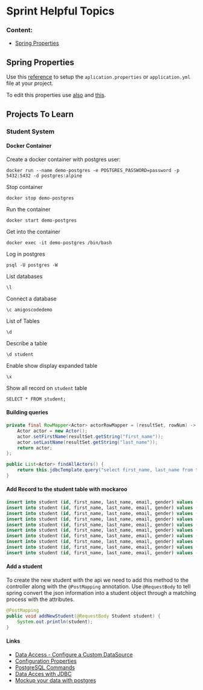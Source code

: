 # Sprint Helpful Topics

### Content:
* [Spring Properties](#spring-properties)


## Spring Properties

 Use this [reference](https://docs.spring.io/spring-boot/docs/current/reference/html/application-properties.html#appendix.application-properties.server) to setup the  `aplication.properties` or `application.yml` file at your project.

 To edit this properties use [also](https://docs.spring.io/spring-boot/docs/1.2.0.M1/reference/html/howto-properties-and-configuration.html) and [this](https://docs.spring.io/spring-boot/docs/current/reference/html/features.html#features.spring-application).

## Projects To Learn

### Student System


#### Docker Container
Create a docker container with postgres user:
```
docker run --name demo-postgres -e POSTGRES_PASSWORD=password -p 5432:5432 -d postgres:alpine
```
Stop container
```
docker stop demo-postgres
```
Run the container
```
docker start demo-postgres
```
Get into the container
```
docker exec -it demo-postgres /bin/bash
```
Log in postgres
```
psql -U postgres -W
```
List databases
```
\l
```
Connect a database
```
\c amigoscodedemo
```
List of Tables
```
\d
```
Describe a table
```
\d student
```
Enable show display expanded table
```
\x
```
Show all record on `student` table
```
SELECT * FROM student;
```
#### Building queries
```java
private final RowMapper<Actor> actorRowMapper = (resultSet, rowNum) -> {
    Actor actor = new Actor();
    actor.setFirstName(resultSet.getString("first_name"));
    actor.setLastName(resultSet.getString("last_name"));
    return actor;
};

public List<Actor> findAllActors() {
    return this.jdbcTemplate.query("select first_name, last_name from t_actor", actorRowMapper);
}
```

#### Add Record to the student table with mockaroo
```sql
insert into student (id, first_name, last_name, email, gender) values (1, 'Margot', 'Piatto', 'mpiatto0@addthis.com', 'AGENDER');
insert into student (id, first_name, last_name, email, gender) values (2, 'Rourke', 'Willshire', 'rwillshire1@google.cn', 'MALE');
insert into student (id, first_name, last_name, email, gender) values (3, 'Stanfield', 'Sutherel', 'ssutherel2@last.fm', 'MALE');
insert into student (id, first_name, last_name, email, gender) values (4, 'Tynan', 'Leaburn', 'tleaburn3@bloglines.com', 'MALE');
insert into student (id, first_name, last_name, email, gender) values (5, 'Avictor', 'Martin', 'amartin4@discuz.net', 'MALE');
insert into student (id, first_name, last_name, email, gender) values (6, 'Elvera', 'Deamer', 'edeamer5@microsoft.com', 'FEMALE');
insert into student (id, first_name, last_name, email, gender) values (7, 'Joannes', 'Bowart', 'jbowart6@google.ca', 'FEMALE');
insert into student (id, first_name, last_name, email, gender) values (8, 'Gwen', 'Kharchinski', 'gkharchinski7@icio.us', 'FEMALE');
insert into student (id, first_name, last_name, email, gender) values (9, 'Bertie', 'Jizhaki', 'bjizhaki8@slashdot.org', 'MALE');
insert into student (id, first_name, last_name, email, gender) values (10, 'Sherry', 'Munton', 'smunton9@answers.com', 'FEMALE');
```

#### Add a student
To create the new student with the api we need to add this method to the controller along with the `@PostMapping` annotation.
Use `@RequestBody` to tell spring convert the json information into a student object through a matching process with the attributes.
```java
@PostMapping
public void addNewStudent(@RequestBody Student student) {
    System.out.println(student);
}
```

#### Links
* [Data Access - Configure a Custom DataSource](https://docs.spring.io/spring-boot/docs/3.0.2/reference/htmlsingle/#howto.data-access.configure-custom-datasource)
* [Configuration Properties](https://docs.spring.io/spring-boot/docs/3.0.2/api/org/springframework/boot/context/properties/ConfigurationProperties.html)
* [PostgreSQL Commands](https://www.postgresql.org/docs/15/app-psql.html)
* [Data Acces with JDBC](https://docs.spring.io/spring-framework/docs/current/reference/html/data-access.html#jdbc-JdbcTemplate-examples-query)
* [Mockup your data with postgres](https://www.mockaroo.com/)